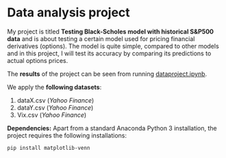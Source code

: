 # Data analysis project

My project is titled **Testing Black-Scholes model with historical S&P500 data** and is about testing a certain model used for pricing financial derivatives (options). The model is quite simple, compared to other models and in this project, I will test its accuracy by comparing its predictions to actual options prices.

The **results** of the project can be seen from running [dataproject.ipynb](dataproject.ipynb).

We apply the **following datasets**:

1. dataX.csv (*Yahoo Finance*) 
2. dataY.csv (*Yahoo Finance*)
3. Vix.csv (*Yahoo Finance*)

**Dependencies:** Apart from a standard Anaconda Python 3 installation, the project requires the following installations:

``pip install matplotlib-venn``